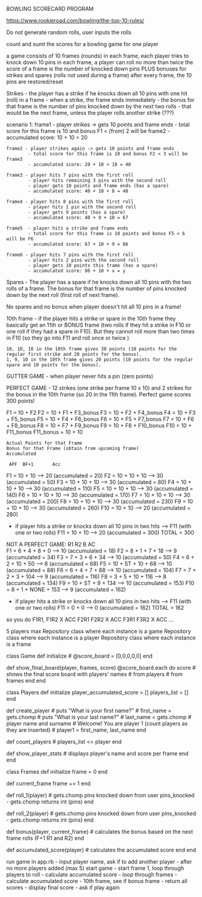 BOWLING SCORECARD PROGRAM

https://www.rookieroad.com/bowling/the-top-10-rules/

Do not generate random rolls, user inputs the rolls

count and sumt the scores for a bowling game for one player

a game consists of 10 frames (rounds)
in each frame, each player tries to knock down 10 pins
in each frame, a player can roll no more than twice
the score of a frame is the number of knocked down pins PLUS bonuses for strikes and spares (rolls not used during a frame)
after every frame, the 10 pins are restored/reset

Strikes - the player has a strike if he knocks down all 10 pins with one hit (roll) in a frame
    - when a strike, the frame ends immediately
    - the bonus for that frame is the number of pins knocked down by the next two rolls
    - that would be the next frame, unless the player rolls another strike (???)

scenario 1:
    frame1 - player strikes -> gets 10 points and frame ends
            - total score for this frame is 10 and bonus F1 < (from) 2 will be frame2
            - accumulated score: 10 + 10 = 20

    frame2 - player strikes again -> gets 10 points and frame ends
            - total score for this frame is 10 and bonus F2 < 3 will be frame3
            - accumulated score: 20 + 10 + 10 = 40

    frame3 - player hits 7 pins with the first roll
            - player hits remaining 3 pins with the second roll
            - player gets 10 points and frame ends (has a spare)
            - accumulated score: 40 + 10 + 8 = 48

    frame4 - player hits 8 pins with the first roll
            - player hits 1 pin with the second roll
            - player gets 9 points (has a spare)
            - accumulated score: 48 + 9 + 10 = 67

    frame5  - player hits a strike and frame ends
            - total score for this frame is 10 points and bonus F5 < 6 will be F6
            - accumulated score: 67 + 10 + 9 = 86

    frame6 - player hits 7 pins with the first roll
            - player hits 2 pins with the second roll
            - player gets 10 points this frame (has a spare)
            - accumulated score: 86 + 10 + x = y


Spares - The player has a spare if he knocks down all 10 pins with the two rolls of a frame. The bonus for that frame is the number of pins knocked down by the next roll (first roll of next frame).

No spares and no bonus when player doesn't hit all 10 pins in a frame!

10th frame - if the player hits a strike or spare in the 10th frame they basically get an 11th or BONUS frame (two rolls if they hit a strike in F10 or one roll if they had a spare in F10). But they cannot roll more than two times in F10 (so they go into F11 and roll once or twice )

    10, 10, 10 in the 10th frame gives 30 points (10 points for the regular first strike and 20 points for the bonus).
    1, 9, 10 in the 10th frame gives 20 points (10 points for the regular spare and 10 points for the bonus).

GUTTER GAME - when player never hits a pin (zero points)

PERFECT GAME - 12 strikes (one strike per frame 10 x 10) and 2 strikes for the bonus in the 10th frame (so 20 in the 11th frame). Perfect game scores 300 points!

F1 = 10 + F2
F2 = 10 + F1 + F3_bonus
F3 = 10 + F2 + F4_bonus
F4 = 10 + F3 + F5_bonus
F5 = 10 + F4 + F6_bonus
F6 = 10 + F5 + F7_bonus
F7 = 10 + F6 + F8_bonus
F8 = 10 + F7 + F9_bonus
F9 = 10 + F8 + F10_bonus
F10 = 10 + F11_bonus
    F11_bonus = 10 + 10

    Actual Points for that Frame
    Bonus for that Frame (obtain from upcoming frame)
    Accumulated

     APF  BF+1       Acc    
F1 = 10 + 10      --> 20 (accumulated = 20)
F2 = 10 + 10 + 10 --> 30 (accumulated = 50)
F3 = 10 + 10 + 10 --> 30 (accumulated = 80)
F4 = 10 + 10 + 10 --> 30 (accumulated = 110)
F5 = 10 + 10 + 10 --> 30 (accumulated = 140)
F6 = 10 + 10 + 10 --> 30 (accumulated = 170)
F7 = 10 + 10 + 10 --> 30 (accumulated = 200)
F8 = 10 + 10 + 10 --> 30 (accumulated = 230)
F9 = 10 + 10 + 10 --> 30 (accumulated = 260)
F10 = 10 + 10 --> 20 (accumulated = 280)
- if player hits a strike or knocks down all 10 pins in two hits --> F11 (with one or two rolls)
F11 = 10 + 10 --> 20 (accumulated = 300)
TOTAL = 300

NOT A PERFECT GAME:
     R1   R2   B      AC  
F1 = 6 +  4 +  8 +    0     --> 10 (accumulated = 18)
F2 = 8 +  1 +  7 +    18    --> 9 (accumulated = 34)
F3 = 7 +  3 +  6 +    34    --> 10 (accumulated = 50)
F4 = 6 +  2 +  10 +   50    --> 8 (accumulated = 68)
F5 = 10 + ST + 10 +   68    --> 10 (accumulated = 88)
F6 = 6 +  4 +  7 +    88    --> 10 (accumulated = 104)
F7 = 7 +  2 +  3 +    104   --> 9 (accumulated = 116)
F8 = 3 +  5 +  10 +   116   --> 8 (accumulated = 134)
F9 = 10 + ST + 9 +    134   --> 10 (accumulated = 153)
F10 = 8 + 1 +  NONE + 153   --> 9 (accumulated = 162)
- if player hits a strike or knocks down all 10 pins in two hits --> F11 (with one or two rolls)
F11 = 0 + 0                 --> 0 (accumulated = 162)
                            TOTAL = 162

so you do F1R1, F1R2 X ACC
F2R1 F2R2 X ACC
F3R1 F3R2 X ACC
...

5 players max
Repository class where each instance is a game
Repository class where each instance is a player
Repository class where each instance is a frame

class Game
  def initialize
    # @score_board = [0,0,0,0,0]
  end

  def show_final_board(player, frames, score)
    @score_board.each do score
    # shows the final score board with players' names
    # from players
    # from frames
  end
end

class Players
  def initialize
    player_accumulated_score = []
    players_list = []
  end
    
  def create_player
    # puts "What is your first name?"
    # first_name = gets.chomp
    # puts "What is your last name?"
    # last_name = gets.chomp
    # player name and surname
    # Welcome! You are player 1 (count players as they are inserted)
    # player1 = first_name, last_name
  end

  def count_players
    # players_list << player
  end

  def show_player_stats
    # displays player's name and score per frame
  end
end

class Frames
  def initialize
    frame = 0
  end

  def current_frame
    frame += 1
  end

  def roll_1(player)
    # gets.chomp pins knocked down from user
    pins_knocked - gets.chomp
    returns int (pins)
  end

  def roll_2(player)
    # gets.chomp pins knocked down from user
    pins_knocked - gets.chomp
    returns int (pins)
  end

  def bonus(player, current_frame)
    # calculates the bonus based on the next frame rolls (F+1 R1 and R2)
  end

  def accumulated_score(player)
    # calculates the accumulated score
  end
end

run game in app.rb
    - input player name, ask if to add another player
    - after no more players added (max 5) start game
    - start frame 1, loop through players to roll
    - calculate accumulated score
    - loop through frames
    - calculate accumulated score
    - 10th frame, see if bonus frame
    - return all scores
    - display final score
    - ask if play again